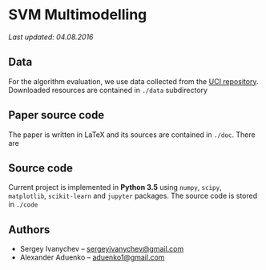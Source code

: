# SVM Multimodelling

_Last updated: 04.08.2016_

## Data

For the algorithm evaluation, we use data collected from the
[UCI repository](https://archive.ics.uci.edu/ml/index.html).
Downloaded resources are contained in `./data` subdirectory

## Paper source code

The paper is written in LaTeX and its sources are contained
in `./doc`. There are

## Source code

Current project is implemented in **Python 3.5** using `numpy`,
`scipy`, `matplotlib`, `scikit-learn` and `jupyter` packages. The
source code is stored in `./code`


## Authors

* Sergey Ivanychev – [sergeyivanychev@gmail.com](mailto:sergeyivanychev@gmail.com)
* Alexander Aduenko – [aduenko1@gmail.com](mailto:aduenko1@gmail.com)
